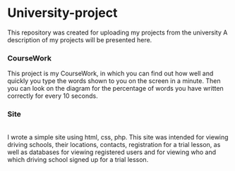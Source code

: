 # University-project
This repository was created for uploading my projects from the university 
A description of my projects will be presented here.
<h3>CourseWork</h3>
This project is my CourseWork, in which you can find out how well and quickly you type the words shown to you on the screen in a minute. Then you can look on the diagram for the percentage of words you have written correctly for every 10 seconds. 

<h3>Site</h3>
<br>
I wrote a simple site using html, css, php. This site was intended for viewing driving schools, their locations, contacts, registration for a trial lesson, as well as databases for viewing registered users and for viewing who and which driving school signed up for a trial lesson.
